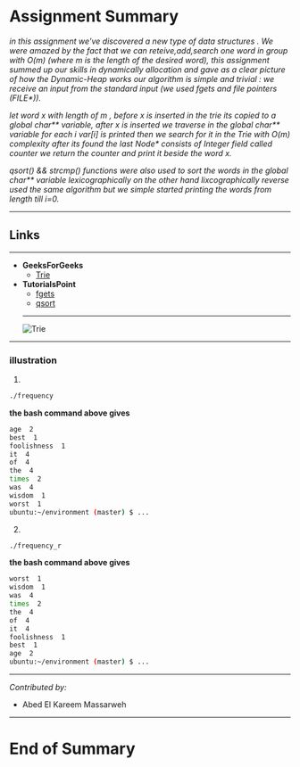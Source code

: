 #   Assignment Summary 

_in this assignment we've discovered a new type of data structures . 
We were amazed by the fact that we can reteive,add,search one word in group with O(m) 
(where m is the length of the desired word), this assignment summed up our skills in dynamically allocation 
and gave as a clear picture of how the Dynamic-Heap works our algorithm is simple and trivial : we receive an input from the standard input (we used fgets and file pointers (FILE*))._

_let word x with length of m , before x is inserted in the trie its copied to a global char** variable, after x is inserted 
we traverse in the global char** variable for each i var[i] is printed then we search for it in the Trie with O(m) complexity 
after its found the last Node* consists of Integer field called counter we return the counter and print it beside the word x._

_qsort() && strcmp() functions were also used to sort the words in the global char** variable lexicographically 
on the other hand lixcographically reverse used the same algorithm but we simple started printing the words from length till i=0._
___
## Links
---
* **GeeksForGeeks**
  * [Trie](https://www.geeksforgeeks.org/trie-insert-and-search/)
* **TutorialsPoint**
    * [fgets](https://www.tutorialspoint.com/c_standard_library/c_function_fgets.htm)
    * [qsort](https://www.tutorialspoint.com/c_standard_library/c_function_qsort.htm)
  ---
  <!--Images-->
  ![Trie](https://media.geeksforgeeks.org/wp-content/cdn-uploads/Trie.png)
___
### illustration
1.
```bash
./frequency
```
**the bash command above gives**
```bash
age  2
best  1
foolishness  1
it  4
of  4
the  4
times  2
was  4
wisdom  1
worst  1
ubuntu:~/environment (master) $ ...
```
2.
```bash
./frequency_r
```
**the bash command above gives**
```bash
worst  1
wisdom  1
was  4
times  2
the  4
of  4
it  4
foolishness  1
best  1
age  2
ubuntu:~/environment (master) $ ...
```
---
_Contributed by:_
* Abed El Kareem Massarweh
---

# End of Summary
